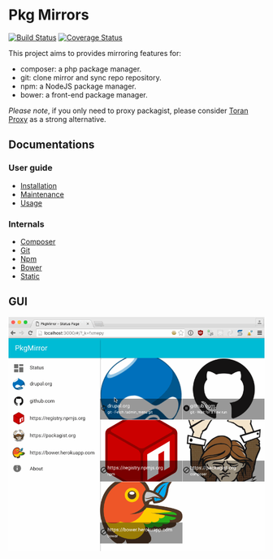 Pkg Mirrors
===========

[![Build Status](https://travis-ci.org/rande/pkgmirror.svg?branch=master)](https://travis-ci.org/rande/pkgmirror)
[![Coverage Status](https://coveralls.io/repos/github/rande/pkgmirror/badge.svg)](https://coveralls.io/github/rande/pkgmirror)

This project aims to provides mirroring features for:
 - composer: a php package manager.
 - git: clone mirror and sync repo repository.
 - npm: a NodeJS package manager.
 - bower: a front-end package manager. 

*Please note*, if you only need to proxy packagist, please consider [Toran Proxy](https://toranproxy.com/) 
as a strong alternative. 


Documentations
--------------

### User guide

 * [Installation](docs/installation.md)
 * [Maintenance](docs/maintenance.md)
 * [Usage](docs/usage.md)

### Internals

 * [Composer](docs/composer.md)
 * [Git](docs/git.md)
 * [Npm](docs/npm.md)
 * [Bower](docs/bower.md)
 * [Static](docs/static.md)
 
GUI
---

![alt text](docs/pkgmirror.gif "GUI PkgMirror")
